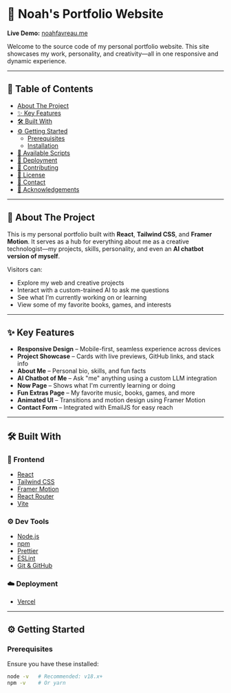 # 🚀 Noah's Portfolio Website

**Live Demo:** [noahfavreau.me](example.com)

Welcome to the source code of my personal portfolio website. This site showcases my work, personality, and creativity—all in one responsive and dynamic experience.

---

## 📖 Table of Contents

- [About The Project](#about-the-project)
- [✨ Key Features](#✨-key-features)
- [🛠️ Built With](#🛠️-built-with)
- [⚙️ Getting Started](#⚙️-getting-started)
  - [Prerequisites](#prerequisites)
  - [Installation](#installation)
- [📜 Available Scripts](#📜-available-scripts)
- [🚀 Deployment](#🚀-deployment)
- [🤝 Contributing](#🤝-contributing)
- [📄 License](#📄-license)
- [📧 Contact](#📧-contact)
- [🎉 Acknowledgements](#🎉-acknowledgements)

---

## 📍 About The Project

This is my personal portfolio built with **React**, **Tailwind CSS**, and **Framer Motion**. It serves as a hub for everything about me as a creative technologist—my projects, skills, personality, and even an **AI chatbot version of myself**.

Visitors can:
- Explore my web and creative projects
- Interact with a custom-trained AI to ask me questions
- See what I’m currently working on or learning
- View some of my favorite books, games, and interests

---

## ✨ Key Features

- **Responsive Design** – Mobile-first, seamless experience across devices
- **Project Showcase** – Cards with live previews, GitHub links, and stack info
- **About Me** – Personal bio, skills, and fun facts
- **AI Chatbot of Me** – Ask "me" anything using a custom LLM integration
- **Now Page** – Shows what I'm currently learning or doing
- **Fun Extras Page** – My favorite music, books, games, and more
- **Animated UI** – Transitions and motion design using Framer Motion
- **Contact Form** – Integrated with EmailJS for easy reach

---

## 🛠️ Built With

### 🔧 Frontend

- [React](https://reactjs.org/)
- [Tailwind CSS](https://tailwindcss.com/)
- [Framer Motion](https://www.framer.com/motion/)
- [React Router](https://reactrouter.com/)
- [Vite](https://vitejs.dev/)

### ⚙️ Dev Tools

- [Node.js](https://nodejs.org/)
- [npm](https://www.npmjs.com/)
- [Prettier](https://prettier.io/)
- [ESLint](https://eslint.org/)
- [Git & GitHub](https://git-scm.com/)

### ☁️ Deployment

- [Vercel](https://vercel.com/)

---

## ⚙️ Getting Started

### Prerequisites

Ensure you have these installed:

```bash
node -v   # Recommended: v18.x+
npm -v    # Or yarn
